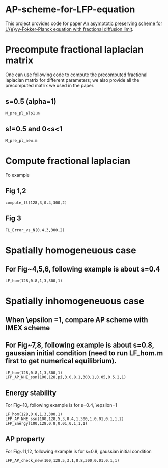 # AP-scheme-for-LFP-equation
This project provides code for paper [An asymptotic preserving scheme for L\'{e}vy-Fokker-Planck equation with fractional diffusion limit](https://arxiv.org/abs/2103.08848). 
# Precompute fractional laplacian matrix
One can use following code to compute the precomputed fractional laplacian matrix for different parameters; we also provide all the precomputed matrix we used in the paper.
## s=0.5 (alpha=1)
```
M_pre_pl_alp1.m
```
## s!=0.5 and 0<s<1
```
M_pre_pl_new.m
```
# Compute fractional laplacian
Fo example
## Fig 1,2
```
compute_fl(128,3,0.4,300,2)
```
## Fig 3
```
FL_Error_vs_N(0.4,3,300,2)
```

# Spatially homogeneuous case
## For Fig~4,5,6, following example is about s=0.4
```
LF_hom(128,0.8,1,3,300,1)
```
# Spatially inhomogeneuous case
## When \epsilon =1, compare AP scheme with IMEX scheme
## For Fig~7,8, following example is about s=0.8, gaussian initial condition (need to run LF_hom.m first to get numerical equilibrium).
```
LF_hom(128,0.8,1,3,300,1)
LFP_AP_NHE_ssn(100,128,pi,3,0.8,1,300,1,0.05,0.5,2,1)
```

## Energy stability
For Fig~10, following example is for s=0.4, \epsilon=1
```
LF_hom(128,0.8,1,3,300,1)
LFP_AP_NHE_ssn(100,128,5,3,0.4,1,300,1,0.01,0.1,1,2)
LFP_Energy(100,128,0.8,0.01,0.1,1,1)
```

## AP property
For Fig~11,12, following example is for s=0.8, gaussian initial condition
```
LFP_AP_check_new(100,128,5,3,1,0.8,300,0.01,0.1,1)
```

